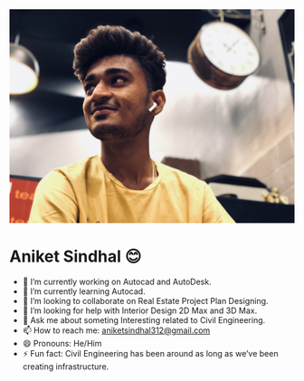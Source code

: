 <img src="https://github.com/aniketsindhal/aniketsindhal/blob/main/IMG_1500.jpg"/>

<h1>Aniket Sindhal 😊</h1>

- 🔭 I’m currently working on Autocad and AutoDesk.
- 🌱 I’m currently learning Autocad.
- 👯 I’m looking to collaborate on Real Estate Project Plan Designing.
- 🤔 I’m looking for help with Interior Design 2D Max and 3D Max.
- 💬 Ask me about someting Interesting related to Civil Engineering.
- 📫 How to reach me: [aniketsindhal312@gmail.com](mailto:aniketsindhal312@gmail.com)
- 😄 Pronouns: He/Him
- ⚡ Fun fact: Civil Engineering has been around as long as we’ve been creating infrastructure.

